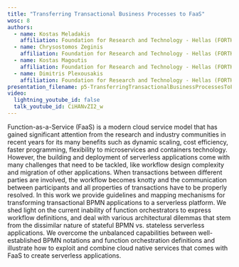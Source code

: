 ```yaml
---
title: "Transferring Transactional Business Processes to FaaS"
wosc: 8
authors:
  - name: Kostas Meladakis
    affiliation: Foundation for Research and Technology - Hellas (FORTH)
  - name: Chrysostomos Zeginis
    affiliation: Foundation for Research and Technology - Hellas (FORTH)
  - name: Kostas Magoutis
    affiliation: Foundation for Research and Technology - Hellas (FORTH)
  - name: Dimitris Plexousakis
    affiliation: Foundation for Research and Technology - Hellas (FORTH)
presentation_filename: p5-TransferringTransactionalBusinessProcessesToFaaS-WoSC8-7Nov-2022.pdf
video:
  lightning_youtube_id: false
  talk_youtube_id: CiHANvZI2_w
---
```


Function-as-a-Service (FaaS) is a modern cloud service model that has gained significant attention from the research and industry communities in recent years for its many benefits such as dynamic scaling, cost efficiency, faster programming, flexibility to microservices and containers technology. However, the building and deployment of serverless applications come with many challenges that need to be tackled, like workflow design complexity and migration of other applications. When transactions between different parties are involved, the workflow becomes knotty and the communication between participants and all properties of transactions have to be properly resolved. In this work we provide guidelines and mapping mechanisms for transforming transactional BPMN applications to a serverless platform. We shed light on the current inability of function orchestrators to express workflow definitions, and deal with various architectural dilemmas that stem from the dissimilar nature of stateful BPMN vs. stateless serverless applications. We overcome the unbalanced capabilities between well-established BPMN notations and function orchestration definitions and illustrate how to exploit and combine cloud native services that comes with FaaS to create serverless applications.
